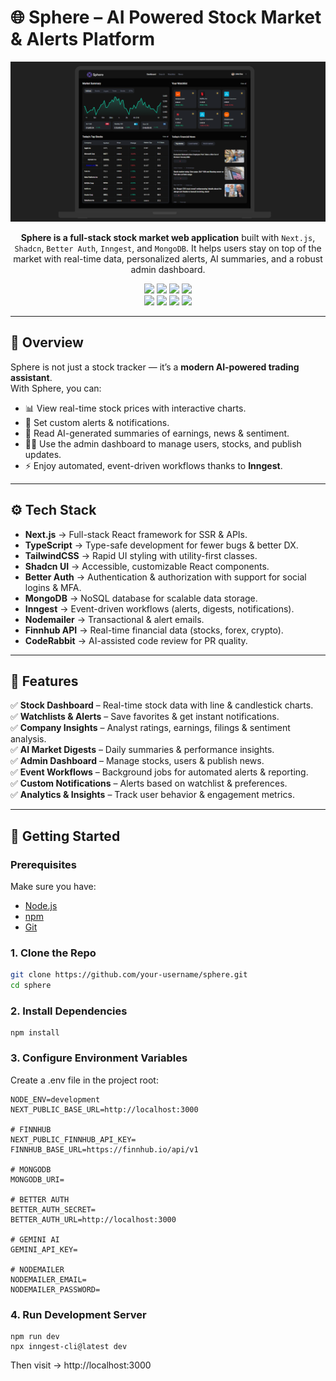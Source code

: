 # 🌐 Sphere – AI Powered Stock Market & Alerts Platform  

<div align="center">  
  <a href="https://youtu.be/gu4pafNCXng" target="_blank">  
    <img src="public/assets/images/dashboard_preview.png" alt="Sphere Banner" />  
  </a>  
</div>  

<p align="center">  
  <b>Sphere is a full-stack stock market web application</b> built with <code>Next.js</code>, <code>Shadcn</code>, <code>Better Auth</code>, <code>Inngest</code>, and <code>MongoDB</code>.  
  It helps users stay on top of the market with real-time data, personalized alerts, AI summaries, and a robust admin dashboard.  
</p>  

<div align="center">  
  <img src="https://img.shields.io/badge/Next.js-black?style=for-the-badge&logo=next.js" />  
  <img src="https://img.shields.io/badge/Better%20Auth-black?style=for-the-badge&logo=keycloak" />  
  <img src="https://img.shields.io/badge/Shadcn_UI-black?style=for-the-badge&logo=react" />  
  <img src="https://img.shields.io/badge/Inngest-black?style=for-the-badge&logo=airflow" />  
  <br/>  
  <img src="https://img.shields.io/badge/MongoDB-00A35C?style=for-the-badge&logo=mongodb" />  
  <img src="https://img.shields.io/badge/CodeRabbit-9146FF?style=for-the-badge&logo=github" />  
  <img src="https://img.shields.io/badge/TailwindCSS-38B2AC?style=for-the-badge&logo=tailwindcss" />  
  <img src="https://img.shields.io/badge/TypeScript-3178C6?style=for-the-badge&logo=typescript" />  
</div>  

---

## 📖 Overview  

Sphere is not just a stock tracker — it’s a **modern AI-powered trading assistant**.  
With Sphere, you can:  

- 📊 View real-time stock prices with interactive charts.  
- 🔔 Set custom alerts & notifications.  
- 📰 Read AI-generated summaries of earnings, news & sentiment.  
- 👨‍💻 Use the admin dashboard to manage users, stocks, and publish updates.  
- ⚡ Enjoy automated, event-driven workflows thanks to **Inngest**.  

---

## ⚙️ Tech Stack  

- **Next.js** → Full-stack React framework for SSR & APIs.  
- **TypeScript** → Type-safe development for fewer bugs & better DX.  
- **TailwindCSS** → Rapid UI styling with utility-first classes.  
- **Shadcn UI** → Accessible, customizable React components.  
- **Better Auth** → Authentication & authorization with support for social logins & MFA.  
- **MongoDB** → NoSQL database for scalable data storage.  
- **Inngest** → Event-driven workflows (alerts, digests, notifications).  
- **Nodemailer** → Transactional & alert emails.  
- **Finnhub API** → Real-time financial data (stocks, forex, crypto).  
- **CodeRabbit** → AI-assisted code review for PR quality.  

---

## 🔋 Features  

✅ **Stock Dashboard** – Real-time stock data with line & candlestick charts.  
✅ **Watchlists & Alerts** – Save favorites & get instant notifications.  
✅ **Company Insights** – Analyst ratings, earnings, filings & sentiment analysis.  
✅ **AI Market Digests** – Daily summaries & performance insights.  
✅ **Admin Dashboard** – Manage stocks, users & publish news.  
✅ **Event Workflows** – Background jobs for automated alerts & reporting.  
✅ **Custom Notifications** – Alerts based on watchlist & preferences.  
✅ **Analytics & Insights** – Track user behavior & engagement metrics.  

---

## 🚀 Getting Started  

### Prerequisites  
Make sure you have:  
- [Node.js](https://nodejs.org/en)  
- [npm](https://www.npmjs.com/)  
- [Git](https://git-scm.com/)  

### 1. Clone the Repo  

```bash
git clone https://github.com/your-username/sphere.git
cd sphere

```

### 2. Install Dependencies
    npm install

### 3. Configure Environment Variables
  Create a .env file in the project root:
  
    NODE_ENV=development
    NEXT_PUBLIC_BASE_URL=http://localhost:3000
    
    # FINNHUB
    NEXT_PUBLIC_FINNHUB_API_KEY=
    FINNHUB_BASE_URL=https://finnhub.io/api/v1
    
    # MONGODB
    MONGODB_URI=
    
    # BETTER AUTH
    BETTER_AUTH_SECRET=
    BETTER_AUTH_URL=http://localhost:3000
    
    # GEMINI AI
    GEMINI_API_KEY=
    
    # NODEMAILER
    NODEMAILER_EMAIL=
    NODEMAILER_PASSWORD=    


### 4. Run Development Server
    npm run dev
    npx inngest-cli@latest dev

Then visit → http://localhost:3000    
    
